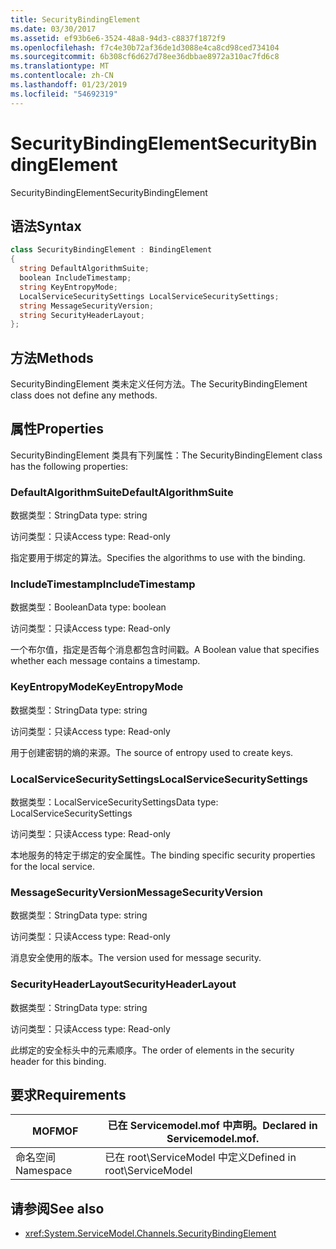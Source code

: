 ```yaml
---
title: SecurityBindingElement
ms.date: 03/30/2017
ms.assetid: ef93b6e6-3524-48a8-94d3-c8837f1872f9
ms.openlocfilehash: f7c4e30b72af36de1d3088e4ca8cd98ced734104
ms.sourcegitcommit: 6b308cf6d627d78ee36dbbae8972a310ac7fd6c8
ms.translationtype: MT
ms.contentlocale: zh-CN
ms.lasthandoff: 01/23/2019
ms.locfileid: "54692319"
---
```

# <a name="securitybindingelement"></a><span data-ttu-id="ba750-102">SecurityBindingElement</span><span class="sxs-lookup"><span data-stu-id="ba750-102">SecurityBindingElement</span></span>
<span data-ttu-id="ba750-103">SecurityBindingElement</span><span class="sxs-lookup"><span data-stu-id="ba750-103">SecurityBindingElement</span></span>  
  
## <a name="syntax"></a><span data-ttu-id="ba750-104">语法</span><span class="sxs-lookup"><span data-stu-id="ba750-104">Syntax</span></span>  
  
```csharp
class SecurityBindingElement : BindingElement  
{  
  string DefaultAlgorithmSuite;  
  boolean IncludeTimestamp;  
  string KeyEntropyMode;  
  LocalServiceSecuritySettings LocalServiceSecuritySettings;  
  string MessageSecurityVersion;  
  string SecurityHeaderLayout;  
};  
```  
  
## <a name="methods"></a><span data-ttu-id="ba750-105">方法</span><span class="sxs-lookup"><span data-stu-id="ba750-105">Methods</span></span>  
 <span data-ttu-id="ba750-106">SecurityBindingElement 类未定义任何方法。</span><span class="sxs-lookup"><span data-stu-id="ba750-106">The SecurityBindingElement class does not define any methods.</span></span>  
  
## <a name="properties"></a><span data-ttu-id="ba750-107">属性</span><span class="sxs-lookup"><span data-stu-id="ba750-107">Properties</span></span>  
 <span data-ttu-id="ba750-108">SecurityBindingElement 类具有下列属性：</span><span class="sxs-lookup"><span data-stu-id="ba750-108">The SecurityBindingElement class has the following properties:</span></span>  
  
### <a name="defaultalgorithmsuite"></a><span data-ttu-id="ba750-109">DefaultAlgorithmSuite</span><span class="sxs-lookup"><span data-stu-id="ba750-109">DefaultAlgorithmSuite</span></span>  
 <span data-ttu-id="ba750-110">数据类型：String</span><span class="sxs-lookup"><span data-stu-id="ba750-110">Data type: string</span></span>  
  
 <span data-ttu-id="ba750-111">访问类型：只读</span><span class="sxs-lookup"><span data-stu-id="ba750-111">Access type: Read-only</span></span>  
  
 <span data-ttu-id="ba750-112">指定要用于绑定的算法。</span><span class="sxs-lookup"><span data-stu-id="ba750-112">Specifies the algorithms to use with the binding.</span></span>  
  
### <a name="includetimestamp"></a><span data-ttu-id="ba750-113">IncludeTimestamp</span><span class="sxs-lookup"><span data-stu-id="ba750-113">IncludeTimestamp</span></span>  
 <span data-ttu-id="ba750-114">数据类型：Boolean</span><span class="sxs-lookup"><span data-stu-id="ba750-114">Data type: boolean</span></span>  
  
 <span data-ttu-id="ba750-115">访问类型：只读</span><span class="sxs-lookup"><span data-stu-id="ba750-115">Access type: Read-only</span></span>  
  
 <span data-ttu-id="ba750-116">一个布尔值，指定是否每个消息都包含时间戳。</span><span class="sxs-lookup"><span data-stu-id="ba750-116">A Boolean value that specifies whether each message contains a timestamp.</span></span>  
  
### <a name="keyentropymode"></a><span data-ttu-id="ba750-117">KeyEntropyMode</span><span class="sxs-lookup"><span data-stu-id="ba750-117">KeyEntropyMode</span></span>  
 <span data-ttu-id="ba750-118">数据类型：String</span><span class="sxs-lookup"><span data-stu-id="ba750-118">Data type: string</span></span>  
  
 <span data-ttu-id="ba750-119">访问类型：只读</span><span class="sxs-lookup"><span data-stu-id="ba750-119">Access type: Read-only</span></span>  
  
 <span data-ttu-id="ba750-120">用于创建密钥的熵的来源。</span><span class="sxs-lookup"><span data-stu-id="ba750-120">The source of entropy used to create keys.</span></span>  
  
### <a name="localservicesecuritysettings"></a><span data-ttu-id="ba750-121">LocalServiceSecuritySettings</span><span class="sxs-lookup"><span data-stu-id="ba750-121">LocalServiceSecuritySettings</span></span>  
 <span data-ttu-id="ba750-122">数据类型：LocalServiceSecuritySettings</span><span class="sxs-lookup"><span data-stu-id="ba750-122">Data type: LocalServiceSecuritySettings</span></span>  
  
 <span data-ttu-id="ba750-123">访问类型：只读</span><span class="sxs-lookup"><span data-stu-id="ba750-123">Access type: Read-only</span></span>  
  
 <span data-ttu-id="ba750-124">本地服务的特定于绑定的安全属性。</span><span class="sxs-lookup"><span data-stu-id="ba750-124">The binding specific security properties for the local service.</span></span>  
  
### <a name="messagesecurityversion"></a><span data-ttu-id="ba750-125">MessageSecurityVersion</span><span class="sxs-lookup"><span data-stu-id="ba750-125">MessageSecurityVersion</span></span>  
 <span data-ttu-id="ba750-126">数据类型：String</span><span class="sxs-lookup"><span data-stu-id="ba750-126">Data type: string</span></span>  
  
 <span data-ttu-id="ba750-127">访问类型：只读</span><span class="sxs-lookup"><span data-stu-id="ba750-127">Access type: Read-only</span></span>  
  
 <span data-ttu-id="ba750-128">消息安全使用的版本。</span><span class="sxs-lookup"><span data-stu-id="ba750-128">The version used for message security.</span></span>  
  
### <a name="securityheaderlayout"></a><span data-ttu-id="ba750-129">SecurityHeaderLayout</span><span class="sxs-lookup"><span data-stu-id="ba750-129">SecurityHeaderLayout</span></span>  
 <span data-ttu-id="ba750-130">数据类型：String</span><span class="sxs-lookup"><span data-stu-id="ba750-130">Data type: string</span></span>  
  
 <span data-ttu-id="ba750-131">访问类型：只读</span><span class="sxs-lookup"><span data-stu-id="ba750-131">Access type: Read-only</span></span>  
  
 <span data-ttu-id="ba750-132">此绑定的安全标头中的元素顺序。</span><span class="sxs-lookup"><span data-stu-id="ba750-132">The order of elements in the security header for this binding.</span></span>  
  
## <a name="requirements"></a><span data-ttu-id="ba750-133">要求</span><span class="sxs-lookup"><span data-stu-id="ba750-133">Requirements</span></span>  
  
|<span data-ttu-id="ba750-134">MOF</span><span class="sxs-lookup"><span data-stu-id="ba750-134">MOF</span></span>|<span data-ttu-id="ba750-135">已在 Servicemodel.mof 中声明。</span><span class="sxs-lookup"><span data-stu-id="ba750-135">Declared in Servicemodel.mof.</span></span>|  
|---------|-----------------------------------|  
|<span data-ttu-id="ba750-136">命名空间</span><span class="sxs-lookup"><span data-stu-id="ba750-136">Namespace</span></span>|<span data-ttu-id="ba750-137">已在 root\ServiceModel 中定义</span><span class="sxs-lookup"><span data-stu-id="ba750-137">Defined in root\ServiceModel</span></span>|  
  
## <a name="see-also"></a><span data-ttu-id="ba750-138">请参阅</span><span class="sxs-lookup"><span data-stu-id="ba750-138">See also</span></span>
- <xref:System.ServiceModel.Channels.SecurityBindingElement>
